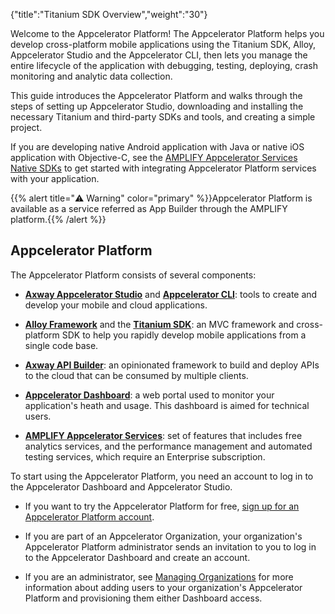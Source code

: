 {"title":"Titanium SDK Overview","weight":"30"}

Welcome to the Appcelerator Platform! The Appcelerator Platform helps you develop cross-platform mobile applications using the Titanium SDK, Alloy, Appcelerator Studio and the Appcelerator CLI, then lets you manage the entire lifecycle of the application with debugging, testing, deploying, crash monitoring and analytic data collection.

This guide introduces the Appcelerator Platform and walks through the steps of setting up Appcelerator Studio, downloading and installing the necessary Titanium and third-party SDKs and tools, and creating a simple project.

If you are developing native Android application with Java or native iOS application with Objective-C, see the [AMPLIFY Appcelerator Services Native SDKs](/docs/appc/AMPLIFY_Appcelerator_Services/AMPLIFY_Appcelerator_Platform_Services_How-tos/AMPLIFY_Appcelerator_Services_Native_SDKs/) to get started with integrating Appcelerator Platform services with your application.

{{% alert title="⚠️ Warning" color="primary" %}}Appcelerator Platform is available as a service referred as App Builder through the AMPLIFY platform.{{% /alert %}}

## Appcelerator Platform

The Appcelerator Platform consists of several components:

* **[Axway Appcelerator Studio](/docs/appc/Axway_Appcelerator_Studio/)** and **[Appcelerator CLI](/docs/appc/Appcelerator_CLI/)**: tools to create and develop your mobile and cloud applications.

* **[Alloy Framework](/docs/appc/Alloy_Framework/)** and the **[Titanium SDK](/docs/appc/Titanium_SDK/)**: an MVC framework and cross-platform SDK to help you rapidly develop mobile applications from a single code base.

* **[Axway API Builder](/docs/appc/Axway_API_Builder/)**: an opinionated framework to build and deploy APIs to the cloud that can be consumed by multiple clients.

* **[Appcelerator Dashboard](/docs/appc/Appcelerator_Dashboard/)**: a web portal used to monitor your application's heath and usage. This dashboard is aimed for technical users.

* **[AMPLIFY Appcelerator Services](/docs/appc/AMPLIFY_Appcelerator_Services/)**: set of features that includes free analytics services, and the performance management and automated testing services, which require an Enterprise subscription.

To start using the Appcelerator Platform, you need an account to log in to the Appcelerator Dashboard and Appcelerator Studio.

* If you want to try the Appcelerator Platform for free, [sign up for an Appcelerator Platform account](http://www.appcelerator.com/signup/).

* If you are part of an Appcelerator Organization, your organization's Appcelerator Platform administrator sends an invitation to you to log in to the Appcelerator Dashboard and create an account.

* If you are an administrator, see [Managing Organizations](/docs/appc/Appcelerator_Dashboard/Appcelerator_Dashboard_Guide/Managing_Organizations/) for more information about adding users to your organization's Appcelerator Platform and provisioning them either Dashboard access.
